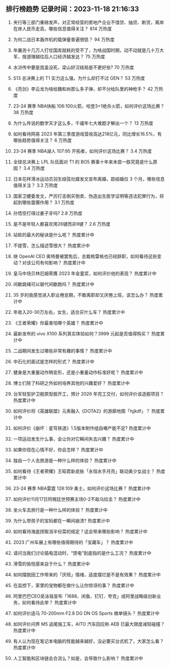 
## 排行榜趋势 记录时间：2023-11-18 21:16:33
  
  1. 央行等三部门重磅发声，对正常经营的房地产企业不惜贷、抽贷、断贷，离岸在岸人民币走高，哪些信息值得关注？ 814 万热度
    
  2. 为何二战日本轰炸机的载弹量普遍很低？ 94 万热度
    
  3. 年羹尧十几万人打仗国库就耗的受不了，为啥战国时期，动不动就是几十万大军，按道理越往后人口经济越发达？ 75 万热度
    
  4. 水浒传中要是晁盖没死，梁山好汉结局是不更好些? 70 万热度
    
  5. S13 总决赛上的 T1 实力这么强，为什么却打不过 GEN？ 53 万热度
    
  6. 《亮剑》李云龙为啥给魏和尚那么多子弹，却不分给队里的神枪手？ 42 万热度
    
  7. 23-24 赛季 NBA快船 106:100火箭，哈登3+1绝杀火箭，如何评价这场比赛？ 38 万热度
    
  8. 为什么传说的数学天才这么多，千禧年七大难题才解出一个？ 13 万热度
    
  9. 如何看待网易 2023 年第三季度游戏营收高达218亿元，同比增长16.5%，有哪些趋势值得关注？ 6 万热度
    
  10. 23-24 赛季 NBA湖人 107:95 开拓者，如何评价这场比赛？ 3.4 万热度
    
  11. 全球总决赛上 LPL 队伍面对 T1 的 BO5 赛事十年来未尝一胜究竟是什么原因？ 3.4 万热度
    
  12. 日本花样滑冰运动员羽生结弦社媒发文宣布离婚，距结婚仅 3 个月，哪些信息值得关注？ 3.3 万热度
    
  13. 国家卫健委发文，严厉打击倒买倒卖、伪造出生医学证明等违法犯罪行为，将起到哪些震慑作用？ 3.1 万热度
    
  14. 孙悟空打得过姜子牙吗? 2.8 万热度
    
  15. 是不是年轻人都喜欢用26键而非9键？ 2.6 万热度
    
  16. 站桩的最大的秘诀是什么呢？ 热度累计中
    
  17. 不提雪，怎么描述雪很大？ 热度累计中
    
  18. 继 OpenAI CEO 奥特曼被罢免后，总裁格雷格也已经辞职，如何看待这些变动？对该公司有何影响？ 热度累计中
    
  19. 皇马中场贝林厄姆荣膺 2023 年金童奖，如何评价他的表现？ 热度累计中
    
  20. 间歇跳绳可以替代间歇跑吗？ 热度累计中
    
  21. 35 岁的我感觉进入职业倦怠期，不敢离职却又厌倦上班，该怎么办？ 热度累计中
    
  22. 年收入20-30万左右，女生，适合买什么车？ 热度累计中
    
  23. 《王者荣耀》你最害怕哪个英雄？ 热度累计中
    
  24. 最新发布的 vivo X100 系列真实体验如何？3999 元起是否值得购买？ 热度累计中
    
  25. 二战期间发生过哪些非常有趣的事情？ 热度累计中
    
  26. 中石化的面试是怎样的形式？ 热度累计中
    
  27. 健身是大重量动作稍变形，还是小重量动作标准好呢？ 热度累计中
    
  28. 博士们除了科研之外如何培养其他的兴趣爱好？ 热度累计中
    
  29. 台军轻型护卫舰原型舰开工，预计 2026 年完工交付，如何评价该造舰项目？ 热度累计中
    
  30. 如何评价将《英雄联盟》元素融入《DOTA2》的游廊地图「hjjkdf」？ 热度累计中
    
  31. 如何评价《崩坏：星穹铁道》1.5版本制作组自嘲产能不足? 热度累计中
    
  32. 一项运动发生什么事，会让你对它瞬间失去兴趣？ 热度累计中
    
  33. 如果你现在心情不好，你会怎样？ 热度累计中
    
  34. 独自一个人去旅游是一种什么样的体验？ 热度累计中
    
  35. 如何看待《王者荣耀》王昭君新皮肤「永恒水手月亮」联动美少女战士？ 热度累计中
    
  36. 23-24 赛季 NBA雷霆 128:109 勇士，如何评价这场比赛？ 热度累计中
    
  37. 如何评价11月17日阿根廷世预赛主场0-2不敌乌拉圭？ 热度累计中
    
  38. 坐火车去旅行是一种什么样的体验？ 热度累计中
    
  39. 为什么带孩子的宝妈都在一瞬间崩溃? 热度累计中
    
  40. 如何看待海底捞取消半份菜的规定？这会带来哪些影响？ 热度累计中
    
  41. 2023 广州车展上有哪些值得期待的「宝藏车」？ 热度累计中
    
  42. 请问当我们讨论插电混动时，“馈电”到底指的是什么工况？ 热度累计中
    
  43. 滑雪的愉悦感来自于什么？ 热度累计中
    
  44. 如何摆脱因工作带来的「厌班」情绪，适度摆烂是不是有效果？ 热度累计中
    
  45. 在监控下，家里的宠物都在做什么让你惊讶的事？ 热度累计中
    
  46. 阿里巴巴CEO吴泳铭宣布「1688、闲鱼、钉钉、夸克」成阿里战略级创新业务，如何看待此举？ 热度累计中
    
  47. 如何评价适马 70-200mm F2.8 DG DN OS Sports 微单镜头？ 热度累计中
    
  48. 如何评价问界 M5 追尾施工车，AITO 汽车回应称 AEB 已最大限度减轻碰撞？ 热度累计中
    
  49. 有人认为现在笔记本电脑的性能越来越好，没必要买台式机了，大家怎么看？ 热度累计中
    
  50. 人工智能和区块链会合流么？如是，会导致什么影响？ 热度累计中
    
